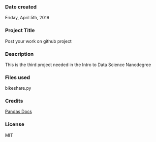 ### Date created
Friday, April 5th, 2019

### Project Title
Post your work on github project

### Description
This is the third project needed in the Intro to Data Science Nanodegree

### Files used
bikeshare.py

### Credits
[Pandas Docs](http://pandas.pydata.org/pandas-docs/stable/)

### License
MIT
